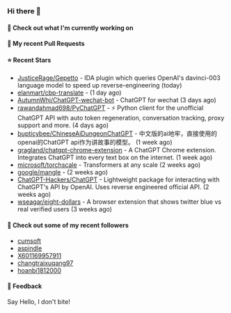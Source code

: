 ### Hi there 👋

#### 👷 Check out what I'm currently working on

#### 🔨 My recent Pull Requests


#### ⭐ Recent Stars

- [JusticeRage/Gepetto](https://github.com/JusticeRage/Gepetto) - IDA plugin which queries OpenAI&#39;s davinci-003 language model to speed up reverse-engineering (today)
- [elanmart/cbp-translate](https://github.com/elanmart/cbp-translate) -  (1 day ago)
- [AutumnWhj/ChatGPT-wechat-bot](https://github.com/AutumnWhj/ChatGPT-wechat-bot) - ChatGPT for wechat (3 days ago)
- [rawandahmad698/PyChatGPT](https://github.com/rawandahmad698/PyChatGPT) - ⚡️ Python client for the unofficial ChatGPT API with auto token regeneration, conversation tracking, proxy support and more. (4 days ago)
- [bupticybee/ChineseAiDungeonChatGPT](https://github.com/bupticybee/ChineseAiDungeonChatGPT) - 中文版的ai地牢，直接使用的openai的ChatGPT api作为讲故事的模型。 (1 week ago)
- [gragland/chatgpt-chrome-extension](https://github.com/gragland/chatgpt-chrome-extension) - A ChatGPT Chrome extension. Integrates ChatGPT into every text box on the internet. (1 week ago)
- [microsoft/torchscale](https://github.com/microsoft/torchscale) - Transformers at any scale (2 weeks ago)
- [google/mangle](https://github.com/google/mangle) -  (2 weeks ago)
- [ChatGPT-Hackers/ChatGPT](https://github.com/ChatGPT-Hackers/ChatGPT) - Lightweight package for interacting with ChatGPT&#39;s API by OpenAI. Uses reverse engineered official API. (2 weeks ago)
- [wseagar/eight-dollars](https://github.com/wseagar/eight-dollars) - A browser extension that shows twitter blue vs real verified users (3 weeks ago)

#### 👯 Check out some of my recent followers

- [cumsoft](https://github.com/cumsoft)
- [aspindle](https://github.com/aspindle)
- [X601169957911](https://github.com/X601169957911)
- [changtraixuqang97](https://github.com/changtraixuqang97)
- [hoanbi1812000](https://github.com/hoanbi1812000)

#### 💬 Feedback

Say Hello, I don't bite!